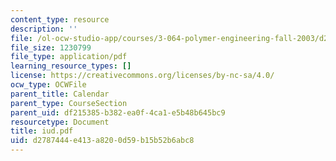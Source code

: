 ```yaml
---
content_type: resource
description: ''
file: /ol-ocw-studio-app/courses/3-064-polymer-engineering-fall-2003/d2787444e413a8200d59b15b52b6abc8_iud.pdf
file_size: 1230799
file_type: application/pdf
learning_resource_types: []
license: https://creativecommons.org/licenses/by-nc-sa/4.0/
ocw_type: OCWFile
parent_title: Calendar
parent_type: CourseSection
parent_uid: df215385-b382-ea0f-4ca1-e5b48b645bc9
resourcetype: Document
title: iud.pdf
uid: d2787444-e413-a820-0d59-b15b52b6abc8
---
```


